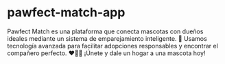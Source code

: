 # pawfect-match-app
Pawfect Match es una plataforma que conecta mascotas con dueños ideales mediante un sistema de emparejamiento inteligente. 🚀 Usamos tecnología avanzada para facilitar adopciones responsables y encontrar el compañero perfecto. ❤️🐶🐱 ¡Únete y dale un hogar a una mascota hoy!
